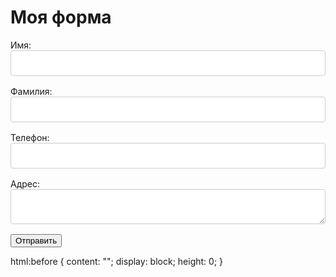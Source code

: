 <!DOCTYPE html>
<html>
<head>
 <title>Моя форма</title>
 <style>
  input[type="text"], input[type="email"], input[type="tel"], textarea {
   width: 100%;
   padding: 12px;
   border: 1px solid #ccc;
   border-radius: 4px;
   box-sizing: border-box;
   margin-bottom: 16px;
  }

  label {
   font-weight: bold;
   display: block;
   margin-bottom: 8px;
  }

  button[type="submit"] {
   background-color: #4CAF50;
   color: white;
   padding: 12px 20px;
   border: none;
   border-radius: 4px;
   cursor: pointer;
  }

  button[type="submit"]:hover {
   background-color: #45a049;
  }
 </style>
</head>
<body>
 <h1>Моя форма</h1>
 <form action="submit-form.php" method="post">
  <label for="first_name">Имя:</label>
  <input type="text" id="first_name" name="first_name" required>
  <br>
  <label for="last_name">Фамилия:</label>
  <input type="text" id="last_name" name="last_name" required>
  <br>
  <label for="phone">Телефон:</label>
  <input type="tel" id="phone" name="phone" required>
  <br>
  <label for="address">Адрес:</label>
  <textarea id="address" name="address" required></textarea>
  <br>
  <button type="submit">Отправить</button>
 </form>
</body>
</html>
<css>
html:before {
  content: "";
  display: block;
  height: 0;
}
</css>
